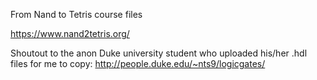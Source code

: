 From Nand to Tetris course files

https://www.nand2tetris.org/

Shoutout to the anon Duke university student who uploaded his/her .hdl files for me to copy:
http://people.duke.edu/~nts9/logicgates/
